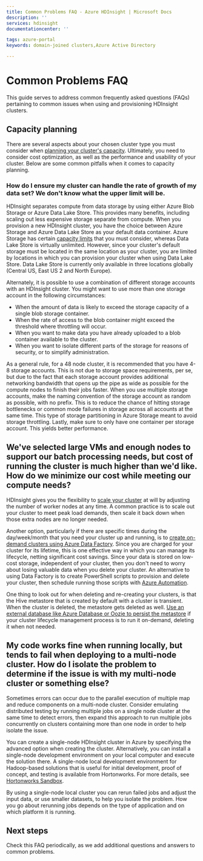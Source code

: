 ```yaml
---
title: Common Problems FAQ - Azure HDInsight | Microsoft Docs
description: ''
services: hdinsight
documentationcenter: ''

tags: azure-portal
keywords: domain-joined clusters,Azure Active Directory

---
```

# Common Problems FAQ

This guide serves to address common frequently asked questions (FAQs) pertaining to common issues when using and provisioning HDInsight clusters.

## Capacity planning

There are several aspects about your chosen cluster type you must consider when [planning your cluster's capacity](hdinsight-capacity-planning.md). Ultimately, you need to consider cost optimization, as well as the performance and usability of your cluster. Below are some common pitfalls when it comes to capacity planning.

### How do I ensure my cluster can handle the rate of growth of my data set? We don't know what the upper limit will be.
HDInsight separates compute from data storage by using either Azure Blob Storage or Azure Data Lake Store. This provides many benefits, including scaling out less expensive storage separate from compute. When you provision a new HDInsight cluster, you have the choice between Azure Storage and Azure Data Lake Store as your default data container. Azure Storage has certain [capacity limits](azure-subscription-service-limits.md#storage-limits) that you must consider, whereas Data Lake Store is virtually unlimited. However, since your cluster's default storage must be located in the same location as your cluster, you are limited by locations in which you can provision your cluster when using Data Lake Store. Data Lake Store is currently only available in three locations globally (Central US, East US 2 and North Europe).

Alternately, it is possible to use a combination of different storage accounts with an HDInsight
cluster. You might want to use more than one storage account in the following circumstances:

* When the amount of data is likely to exceed the storage capacity of a single blob storage
container.
* When the rate of access to the blob container might exceed the threshold where throttling will
occur.
* When you want to make data you have already uploaded to a blob container available to the
cluster.
* When you want to isolate different parts of the storage for reasons of security, or to simplify
administration.

As a general rule, for a 48 node cluster, it is recommended that you have 4-8 storage accounts. This is not due to storage space requirements, per se, but due to the fact that each storage account provides additional networking bandwidth that opens up the pipe as wide as possible for the compute nodes to finish their jobs faster. When you use multiple storage accounts, make the naming convention of the storage account as random as possible, with no prefix. This is to reduce the chance of hitting storage bottlenecks or common mode failures in storage across all accounts at the same time. This type of storage partitioning in Azure Storage meant to avoid storage throttling. Lastly, make sure to only have one container per storage account. This yields better performance.

## We've selected large VMs and enough nodes to support our batch processing needs, but cost of running the cluster is much higher than we'd like. How do we minimize our cost while meeting our compute needs?
HDInsight gives you the flexibility to [scale your cluster](hdinsight-scaling-best-practices.md) at will by adjusting the number of worker nodes at any time. A common practice is to scale out your cluster to meet peak load demands, then scale it back down when those extra nodes are no longer needed.

Another option, particularly if there are specific times during the day/week/month that you need your cluster up and running, is to [create on-demand clusters using Azure Data Factory](hdinsight-hadoop-create-linux-clusters-adf.md). Since you are charged for your cluster for its lifetime, this is one effective way in which you can manage its lifecycle, netting significant cost savings. Since your data is stored on low-cost storage, independent of your cluster, then you don't need to worry about losing valuable data when you delete your cluster. An alternative to using Data Factory is to create PowerShell scripts to provision and delete your cluster, then schedule running those scripts with [Azure Automation](https://azure.microsoft.com/en-us/services/automation/).

One thing to look out for when deleting and re-creating your clusters, is that the Hive metastore that is created by default with a cluster is transient. When the cluster is deleted, the metastore gets deleted as well. [Use an external database like Azure Database or Oozie to persist the metastore](hdinsight-using-external-metadata-stores.md) if your cluster lifecycle management process is to run it on-demand, deleting it when not needed.

## My code works fine when running locally, but tends to fail when deploying to a multi-node cluster. How do I isolate the problem to determine if the issue is with my multi-node cluster or something else?
Sometimes errors can occur due to the parallel execution of multiple map and reduce components on a
multi-node cluster. Consider emulating distributed testing by running multiple jobs on a single node
cluster at the same time to detect errors, then expand this approach to run multiple jobs concurrently
on clusters containing more than one node in order to help isolate the issue.

You can create a single-node HDInsight cluster in Azure by specifying the advanced option when creating
the cluster. Alternatively, you can install a single-node development environment on your local computer
and execute the solution there. A single-node local development environment for Hadoop-based
solutions that is useful for initial development, proof of concept, and testing is available from
Hortonworks. For more details, see [Hortonworks Sandbox](http://hortonworks.com/products/hortonworks-sandbox/).

By using a single-node local cluster you can rerun failed jobs and adjust the input data, or use smaller
datasets, to help you isolate the problem. How you go about rerunning jobs depends on the type of application and on which platform it is running.


## Next steps

Check this FAQ periodically, as we add additional questions and answers to common problems.
